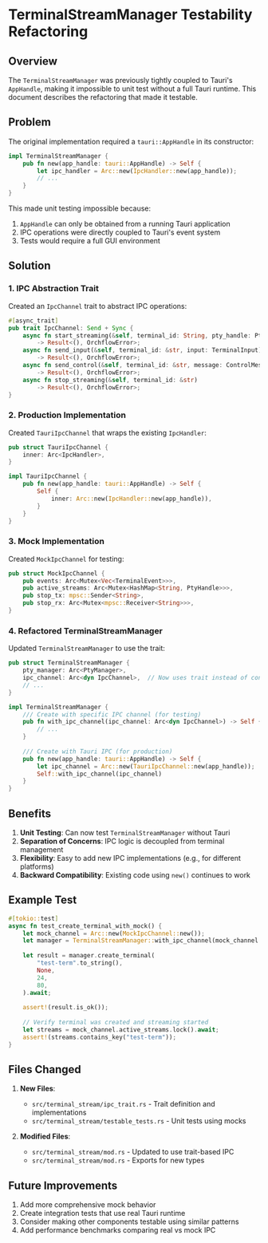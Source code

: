 # TerminalStreamManager Testability Refactoring

## Overview

The `TerminalStreamManager` was previously tightly coupled to Tauri's `AppHandle`, making it impossible to unit test without a full Tauri runtime. This document describes the refactoring that made it testable.

## Problem

The original implementation required a `tauri::AppHandle` in its constructor:

```rust
impl TerminalStreamManager {
    pub fn new(app_handle: tauri::AppHandle) -> Self {
        let ipc_handler = Arc::new(IpcHandler::new(app_handle));
        // ...
    }
}
```

This made unit testing impossible because:
1. `AppHandle` can only be obtained from a running Tauri application
2. IPC operations were directly coupled to Tauri's event system
3. Tests would require a full GUI environment

## Solution

### 1. IPC Abstraction Trait

Created an `IpcChannel` trait to abstract IPC operations:

```rust
#[async_trait]
pub trait IpcChannel: Send + Sync {
    async fn start_streaming(&self, terminal_id: String, pty_handle: PtyHandle) 
        -> Result<(), OrchflowError>;
    async fn send_input(&self, terminal_id: &str, input: TerminalInput) 
        -> Result<(), OrchflowError>;
    async fn send_control(&self, terminal_id: &str, message: ControlMessage) 
        -> Result<(), OrchflowError>;
    async fn stop_streaming(&self, terminal_id: &str) 
        -> Result<(), OrchflowError>;
}
```

### 2. Production Implementation

Created `TauriIpcChannel` that wraps the existing `IpcHandler`:

```rust
pub struct TauriIpcChannel {
    inner: Arc<IpcHandler>,
}

impl TauriIpcChannel {
    pub fn new(app_handle: tauri::AppHandle) -> Self {
        Self {
            inner: Arc::new(IpcHandler::new(app_handle)),
        }
    }
}
```

### 3. Mock Implementation

Created `MockIpcChannel` for testing:

```rust
pub struct MockIpcChannel {
    pub events: Arc<Mutex<Vec<TerminalEvent>>>,
    pub active_streams: Arc<Mutex<HashMap<String, PtyHandle>>>,
    pub stop_tx: mpsc::Sender<String>,
    pub stop_rx: Arc<Mutex<mpsc::Receiver<String>>>,
}
```

### 4. Refactored TerminalStreamManager

Updated `TerminalStreamManager` to use the trait:

```rust
pub struct TerminalStreamManager {
    pty_manager: Arc<PtyManager>,
    ipc_channel: Arc<dyn IpcChannel>,  // Now uses trait instead of concrete type
    // ...
}

impl TerminalStreamManager {
    /// Create with specific IPC channel (for testing)
    pub fn with_ipc_channel(ipc_channel: Arc<dyn IpcChannel>) -> Self {
        // ...
    }
    
    /// Create with Tauri IPC (for production)
    pub fn new(app_handle: tauri::AppHandle) -> Self {
        let ipc_channel = Arc::new(TauriIpcChannel::new(app_handle));
        Self::with_ipc_channel(ipc_channel)
    }
}
```

## Benefits

1. **Unit Testing**: Can now test `TerminalStreamManager` without Tauri
2. **Separation of Concerns**: IPC logic is decoupled from terminal management
3. **Flexibility**: Easy to add new IPC implementations (e.g., for different platforms)
4. **Backward Compatibility**: Existing code using `new()` continues to work

## Example Test

```rust
#[tokio::test]
async fn test_create_terminal_with_mock() {
    let mock_channel = Arc::new(MockIpcChannel::new());
    let manager = TerminalStreamManager::with_ipc_channel(mock_channel.clone());
    
    let result = manager.create_terminal(
        "test-term".to_string(),
        None,
        24,
        80,
    ).await;
    
    assert!(result.is_ok());
    
    // Verify terminal was created and streaming started
    let streams = mock_channel.active_streams.lock().await;
    assert!(streams.contains_key("test-term"));
}
```

## Files Changed

1. **New Files**:
   - `src/terminal_stream/ipc_trait.rs` - Trait definition and implementations
   - `src/terminal_stream/testable_tests.rs` - Unit tests using mocks

2. **Modified Files**:
   - `src/terminal_stream/mod.rs` - Updated to use trait-based IPC
   - `src/terminal_stream/mod.rs` - Exports for new types

## Future Improvements

1. Add more comprehensive mock behavior
2. Create integration tests that use real Tauri runtime
3. Consider making other components testable using similar patterns
4. Add performance benchmarks comparing real vs mock IPC